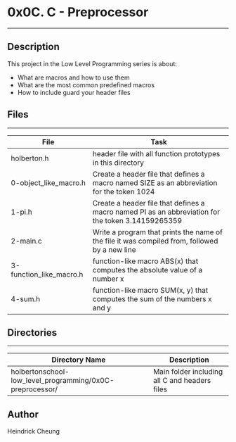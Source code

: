 # 0x0C. C - Preprocessor
---
## Description

This project in the Low Level Programming series is about:
* What are macros and how to use them
* What are the most common predefined macros
* How to include guard your header files

## Files
---
File|Task
---|---
holberton.h | header file with all function prototypes in this directory
0-object_like_macro.h | Create a header file that defines a macro named SIZE as an abbreviation for the token 1024
1-pi.h | Create a header file that defines a macro named PI as an abbreviation for the token 3.14159265359
2-main.c | Write a program that prints the name of the file it was compiled from, followed by a new line
3-function_like_macro.h | function-like macro ABS(x) that computes the absolute value of a number x
4-sum.h | function-like macro SUM(x, y) that computes the sum of the numbers x and y

## Directories
---
Directory Name | Description
---|---
holbertonschool-low_level_programming/0x0C-preprocessor/ | Main folder including all C and headers files

## Author
Heindrick Cheung